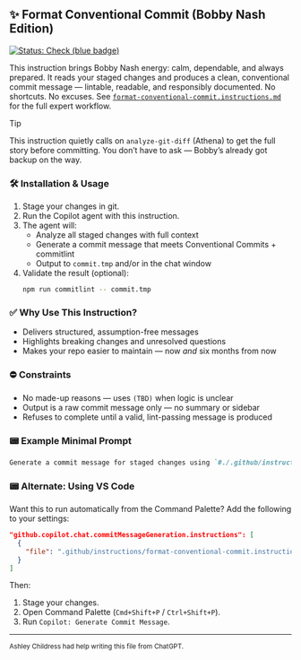 ## ✨ Format Conventional Commit (Bobby Nash Edition)

[![Status: Check (blue badge)](https://img.shields.io/badge/status-check-3A86FF.svg)]()

This instruction brings Bobby Nash energy: calm, dependable, and always prepared. It reads your staged changes and produces a clean, conventional commit message — lintable, readable, and responsibly documented. No shortcuts. No excuses.
See [`format-conventional-commit.instructions.md`](../../.github/instructions/format-conventional-commit.instructions.md) for the full expert workflow.

> [!TIP]
>
> This instruction quietly calls on `analyze-git-diff` (Athena) to get the full story before committing. You don’t have to ask — Bobby’s already got backup on the way.

### 🛠️ Installation & Usage

1. Stage your changes in git.
2. Run the Copilot agent with this instruction.
3. The agent will:
   - Analyze all staged changes with full context
   - Generate a commit message that meets Conventional Commits + commitlint
   - Output to `commit.tmp` and/or in the chat window
4. Validate the result (optional):
   ```bash copy
   npm run commitlint -- commit.tmp
   ```

### ✅ Why Use This Instruction?

- Delivers structured, assumption-free messages
- Highlights breaking changes and unresolved questions
- Makes your repo easier to maintain — now _and_ six months from now

### ⛔ Constraints

- No made-up reasons — uses `(TBD)` when logic is unclear
- Output is a raw commit message only — no summary or sidebar
- Refuses to complete until a valid, lint-passing message is produced

### 📟 Example Minimal Prompt

```markdown copy
Generate a commit message for staged changes using `#./.github/instructions/format-conventional-commit.instructions.md`.
```

### 📟 Alternate: Using VS Code

Want this to run automatically from the Command Palette? Add the following to your settings:

```json copy
"github.copilot.chat.commitMessageGeneration.instructions": [
  {
    "file": ".github/instructions/format-conventional-commit.instructions.md"
  }
]
```

Then:

1. Stage your changes.
2. Open Command Palette (`Cmd+Shift+P` / `Ctrl+Shift+P`).
3. Run `Copilot: Generate Commit Message`.

---

<small>Ashley Childress had help writing this file from ChatGPT.</small>
